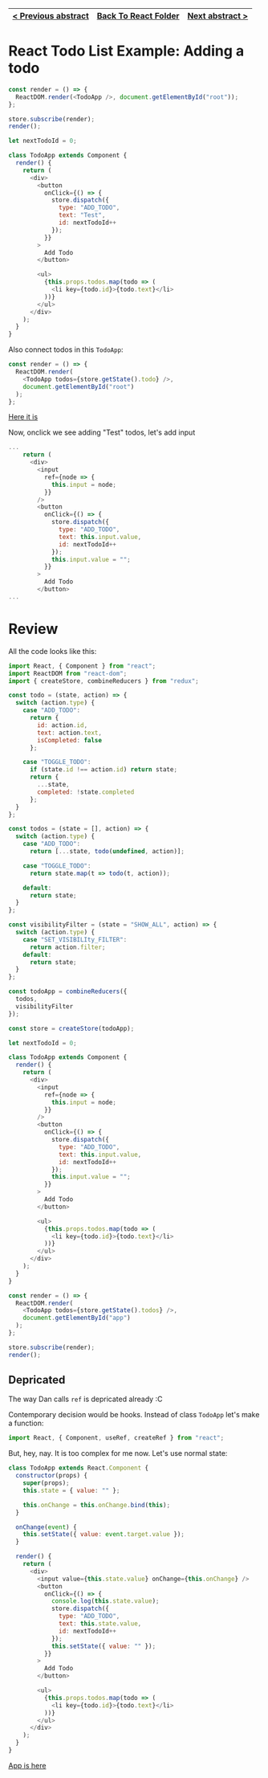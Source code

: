 | [< Previous abstract](9%20Todo%20Composition.md) | [Back To React Folder](https://github.com/Betra/Course-Abstract/blob/master/Egghead/Dan%20Abramov%20-%20Redux/) | [Next abstract >](11%20Todo%20React%202.md) |
| ------------------------------------------------ | --------------------------------------------------------------------------------------------------------------- | ------------------------------------------- |


# React Todo List Example: Adding a todo

```js
const render = () => {
  ReactDOM.render(<TodoApp />, document.getElementById("root"));
};

store.subscribe(render);
render();
```

```js
let nextTodoId = 0;

class TodoApp extends Component {
  render() {
    return (
      <div>
        <button
          onClick={() => {
            store.dispatch({
              type: "ADD_TODO",
              text: "Test",
              id: nextTodoId++
            });
          }}
        >
          Add Todo
        </button>

        <ul>
          {this.props.todos.map(todo => (
            <li key={todo.id}>{todo.text}</li>
          ))}
        </ul>
      </div>
    );
  }
}
```

Also connect todos in this `TodoApp`:

```js
const render = () => {
  ReactDOM.render(
    <TodoApp todos={store.getState().todo} />,
    document.getElementById("root")
  );
};
```

[Here it is](https://codesandbox.io/s/o5j36jokv5)

Now, onclick we see adding "Test" todos, let's add input

```js
...
    return (
      <div>
        <input
          ref={node => {
            this.input = node;
          }}
        />
        <button
          onClick={() => {
            store.dispatch({
              type: "ADD_TODO",
              text: this.input.value,
              id: nextTodoId++
            });
            this.input.value = "";
          }}
        >
          Add Todo
        </button>
...
```

# Review

All the code looks like this:

```js
import React, { Component } from "react";
import ReactDOM from "react-dom";
import { createStore, combineReducers } from "redux";

const todo = (state, action) => {
  switch (action.type) {
    case "ADD_TODO":
      return {
        id: action.id,
        text: action.text,
        isCompleted: false
      };

    case "TOGGLE_TODO":
      if (state.id !== action.id) return state;
      return {
        ...state,
        completed: !state.completed
      };
  }
};

const todos = (state = [], action) => {
  switch (action.type) {
    case "ADD_TODO":
      return [...state, todo(undefined, action)];

    case "TOGGLE_TODO":
      return state.map(t => todo(t, action));

    default:
      return state;
  }
};

const visibilityFilter = (state = "SHOW_ALL", action) => {
  switch (action.type) {
    case "SET_VISIBILIty_FILTER":
      return action.filter;
    default:
      return state;
  }
};

const todoApp = combineReducers({
  todos,
  visibilityFilter
});

const store = createStore(todoApp);

let nextTodoId = 0;

class TodoApp extends Component {
  render() {
    return (
      <div>
        <input
          ref={node => {
            this.input = node;
          }}
        />
        <button
          onClick={() => {
            store.dispatch({
              type: "ADD_TODO",
              text: this.input.value,
              id: nextTodoId++
            });
            this.input.value = "";
          }}
        >
          Add Todo
        </button>

        <ul>
          {this.props.todos.map(todo => (
            <li key={todo.id}>{todo.text}</li>
          ))}
        </ul>
      </div>
    );
  }
}

const render = () => {
  ReactDOM.render(
    <TodoApp todos={store.getState().todos} />,
    document.getElementById("app")
  );
};

store.subscribe(render);
render();
```

## Depricated

The way Dan calls `ref` is depricated already :C

Contemporary decision would be hooks. Instead of class `TodoApp` let's make a function:

```js
import React, { Component, useRef, createRef } from "react";
```

But, hey, nay. It is too complex for me now. Let's use normal state:

```js
class TodoApp extends React.Component {
  constructor(props) {
    super(props);
    this.state = { value: "" };

    this.onChange = this.onChange.bind(this);
  }

  onChange(event) {
    this.setState({ value: event.target.value });
  }

  render() {
    return (
      <div>
        <input value={this.state.value} onChange={this.onChange} />
        <button
          onClick={() => {
            console.log(this.state.value);
            store.dispatch({
              type: "ADD_TODO",
              text: this.state.value,
              id: nextTodoId++
            });
            this.setState({ value: "" });
          }}
        >
          Add Todo
        </button>

        <ul>
          {this.props.todos.map(todo => (
            <li key={todo.id}>{todo.text}</li>
          ))}
        </ul>
      </div>
    );
  }
}
```

[App is here](https://codesandbox.io/s/o5j36jokv5)
